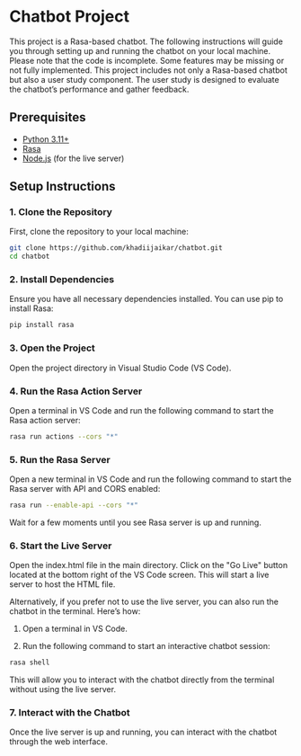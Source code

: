 # Chatbot Project

This project is a Rasa-based chatbot. The following instructions will guide you through setting up and running the chatbot on your local machine.
Please note that the code is incomplete. Some features may be missing or not fully implemented.
This project includes not only a Rasa-based chatbot but also a user study component. The user study is designed to evaluate the chatbot’s performance and gather feedback.

## Prerequisites

- [Python 3.11+](https://www.python.org/downloads/)
- [Rasa](https://rasa.com/docs/rasa/installation/)
- [Node.js](https://nodejs.org/en/download/) (for the live server)

## Setup Instructions

### 1. Clone the Repository

First, clone the repository to your local machine:

```bash
git clone https://github.com/khadiijaikar/chatbot.git
cd chatbot
```

### 2. Install Dependencies
Ensure you have all necessary dependencies installed. You can use pip to install Rasa:

```bash
pip install rasa
```

### 3. Open the Project
Open the project directory in Visual Studio Code (VS Code).

### 4. Run the Rasa Action Server
Open a terminal in VS Code and run the following command to start the Rasa action server:

```bash
rasa run actions --cors "*"
```

### 5. Run the Rasa Server
Open a new terminal in VS Code and run the following command to start the Rasa server with API and CORS enabled:

```bash
rasa run --enable-api --cors "*"
```
Wait for a few moments until you see Rasa server is up and running.

### 6. Start the Live Server
Open the index.html file in the main directory. Click on the "Go Live" button located at the bottom right of the VS Code screen. This will start a live server to host the HTML file.

Alternatively, if you prefer not to use the live server, you can also run the chatbot in the terminal. Here’s how:

1. Open a terminal in VS Code.

2. Run the following command to start an interactive chatbot session:

```bash
rasa shell
```
This will allow you to interact with the chatbot directly from the terminal without using the live server.

### 7. Interact with the Chatbot
Once the live server is up and running, you can interact with the chatbot through the web interface.
